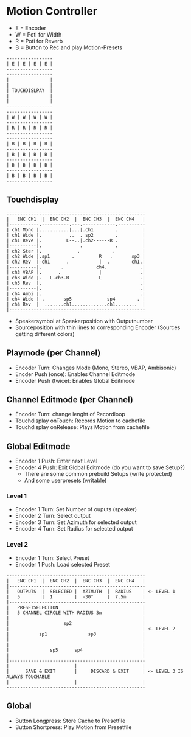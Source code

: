 # Motion Controller

- E = Encoder
- W = Poti for Width
- R = Poti for Reverb
- B = Button to Rec and play Motion-Presets

```
-----------------
| E | E | E | E |
-----------------
-----------------
|               |
|               |
| TOUCHDISLPAY  |
|               |
|               |
-----------------
-----------------
| W | W | W | W |
-----------------
| R | R | R | R |
-----------------
-----------------
| B | B | B | B |
-----------------
| B | B | B | B |
-----------------
| B | B | B | B |
-----------------
| B | B | B | B |
-----------------
```

## Touchdisplay
```
---------------------------------------------------
|   ENC CH1  |  ENC CH2  |  ENC CH3  |  ENC CH4   |
|-----------.----------.---.------------.----------
| ch1 Mono |...........|...|.ch1        .         |          
| ch1 Wide |.          ..  . sp2        .         |
| ch1 Reve |.         L--..|.ch2------R .         |
|----------|.              .            .         |
| ch2 Ster |.             .            .          |
| ch2 Wide |.sp1        .         R   .       sp3 | 
| ch2 Rev  |-ch1      .           |  .        ch1.|
|----------|.       .            ch4.            .|
| ch3 VBAP |.      .              |              .|
| ch3 Wide |.   L-ch3-R           L              .|
| ch3 Rev  |.                                    .|
|----------|.                                    .|
| ch4 Ambi |.                                    .|
| ch4 Wide | .       sp5             sp4        . |
| ch4 Rev  |  .......ch1.............ch1........  |
|--------------------------------------------------
```
- Speakersymbol at Speakerposition with Outputnumber
- Sourceposition with thin lines to corresponding Encoder (Sources getting different colors)

## Playmode (per Channel)
- Encoder Turn: Changes Mode (Mono, Stereo, VBAP, Ambisonic)
- Encder Push (once): Enables Channel Editmode
- Encoder Push (twice): Enables Global Editmode

## Channel Editmode (per Channel)
- Encoder Turn: change lenght of Recordloop
- Touchdisplay onTouch: Records Motion to cachefile
- Touchdisplay onRelease: Plays Motion from cachefile

## Global Editmode
- Encoder 1 Push: Enter next Level
- Encoder 4 Push: Exit Global Editmode (do you want to save Setup?)
    - There are some common prebuild Setups (write protected)
    - And some userpresets (writable)
### Level 1
- Encoder 1 Turn: Set Number of ouputs (speaker)
- Encoder 2 Turn: Select output
- Encoder 3 Turn: Set Azimuth for selected output
- Encoder 4 Turn: Set Radius for selected output
### Level 2
- Encoder 1 Turn: Select Preset
- Encoder 1 Push: Load selected Preset
```
---------------------------------------------------
|   ENC CH1  |  ENC CH2  |  ENC CH3  |  ENC CH4   |
|--------------------------------------------------
|   OUTPUTS  |  SELECTED |  AZIMUTH  |  RADIUS    | <- LEVEL 1
|   5        |  1        |  -30°     |  7.5m      |
|--------------------------------------------------
|   PRESETSELECTION                               |
|   5 CHANNEL CIRCLE WITH RADIUS 3m               |
|                                                 |
|                    sp2                          |
|                                                 | <- LEVEL 2
|           sp1               sp3                 |
|                                                 |
|                                                 |
|               sp5      sp4                      |
|                                                 |
|--------------------------------------------------
|                        |                        |
|      SAVE & EXIT       |     DISCARD & EXIT     | <- LEVEL 3 IS ALWAYS TOUCHABLE   
|                        |                        |
---------------------------------------------------
```
## Global
- Button Longpress: Store Cache to Presetfile
- Button Shortpress: Play Motion from Presetfile

